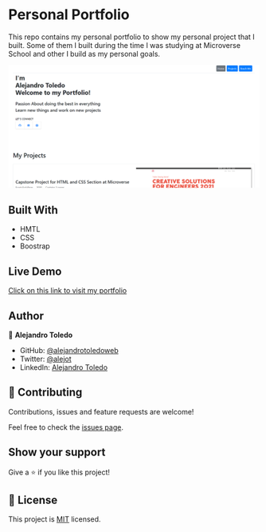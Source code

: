 # Personal Portfolio

This repo contains my personal portfolio to show my personal project that I built.
Some of them I built during the time I was studying at Microverse School and other I build as my personal goals.

![screenshot](images/Screenshot-main-page.png)

## Built With

 - HMTL
 - CSS
 - Boostrap

 ## Live Demo

[Click on this link to visit my portfolio](https://alejandrotoledoweb.github.io/Portfolio-template-1/)

 ## Author

👤 **Alejandro Toledo**

- GitHub: [@alejandrotoledoweb](https://github.com/alejandrotoledoweb)
- Twitter: [@alejot](https://twitter.com/alejot) 
- LinkedIn: [Alejandro Toledo](https://www.linkedin.com/in/alejandro-toledo-3b444b109/) 

## 🤝 Contributing

Contributions, issues and feature requests are welcome!

Feel free to check the [issues page](issues/).

## Show your support

Give a ⭐️ if you like this project!


## 📝 License

This project is [MIT](https://opensource.org/licenses/MIT) licensed.

